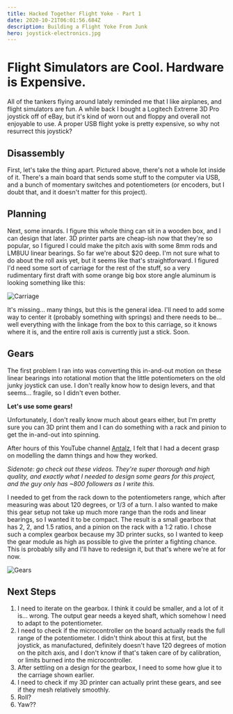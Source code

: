 ```yaml
---
title: Hacked Together Flight Yoke - Part 1
date: 2020-10-21T06:01:56.684Z
description: Building a Flight Yoke From Junk
hero: joystick-electronics.jpg
---
```

# Flight Simulators are Cool. Hardware is Expensive.

All of the tankers flying around lately reminded me that I like airplanes, and flight simulators are fun. A while back I bought a Logitech Extreme 3D Pro joystick off of eBay, but it's kind of worn out and floppy and overall not enjoyable to use. A proper USB flight yoke is pretty expensive, so why not resurrect this joystick?

## Disassembly

First, let's take the thing apart. Pictured above, there's not a whole lot inside of it. There's a main board that sends some stuff to the computer via USB, and a bunch of momentary switches and potentiometers (or encoders, but I doubt that, and it doesn't matter for this project).

## Planning

Next, some innards. I figure this whole thing can sit in a wooden box, and I can design that later. 3D printer parts are cheap-ish now that they're so popular, so I figured I could make the pitch axis with some 8mm rods and LM8UU linear bearings. So far we're about $20 deep. I'm not sure what to do about the roll axis yet, but it seems like that's straightforward. I figured I'd need some sort of carriage for the rest of the stuff, so a very rudimentary first draft with some orange big box store angle aluminum is looking something like this:

![Carriage](/images/carriage-1.png)

It's missing... many things, but this is the general idea. I'll need to add some way to center it (probably something with springs) and there needs to be... well everything with the linkage from the box to this carriage, so it knows where it is, and the entire roll axis is currently just a stick. Soon.

## Gears

The first problem I ran into was converting this in-and-out motion on these linear bearings into rotational motion that the little potentiometers on the old junky joystick can use. I don't really know how to design levers, and that seems... fragile, so I didn't even bother.

**Let's use some gears!**

Unfortunately, I don't really know much about gears either, but I'm pretty sure you can 3D print them and I can do something with a rack and pinion to get the in-and-out into spinning.

After hours of this YouTube channel [Antalz](https://www.youtube.com/c/antalz), I felt that I had a decent grasp on modelling the damn things and how they worked.

*Sidenote: go check out these videos. They're super thorough and high quality, and exactly what I needed to design some gears for this project, and the guy only has ~800 followers as I write this.*

I needed to get from the rack down to the potentiometers range, which after measuring was about 120 degrees, or 1/3 of a turn. I also wanted to make this gear setup not take up much more range than the rods and linear bearings, so I wanted it to be compact. The result is a small gearbox that has 2, 2, and 1.5 ratios, and a pinion on the rack with a 1:2 ratio. I chose such a complex gearbox because my 3D printer sucks, so I wanted to keep the gear module as high as possible to give the printer a fighting chance. This is probably silly and I'll have to redesign it, but that's where we're at for now.

![Gears](/images/gears-1.png)

## Next Steps

1. I need to iterate on the gearbox. I think it could be smaller, and a lot of it is... wrong. The output gear needs a keyed shaft, which somehow I need to adapt to the potentiometer.
2. I need to check if the microcontroller on the board actually reads the full range of the potentiometer. I didn't think about this at first, but the joystick, as manufactured, definitely doesn't have 120 degrees of motion on the pitch axis, and I don't know if that's taken care of by calibration, or limits burned into the microcontroller.
3. After settling on a design for the gearbox, I need to some how glue it to the carriage shown earlier.
4. I need to check if my 3D printer can actually print these gears, and see if they mesh relatively smoothly.
5. Roll?
6. Yaw??
